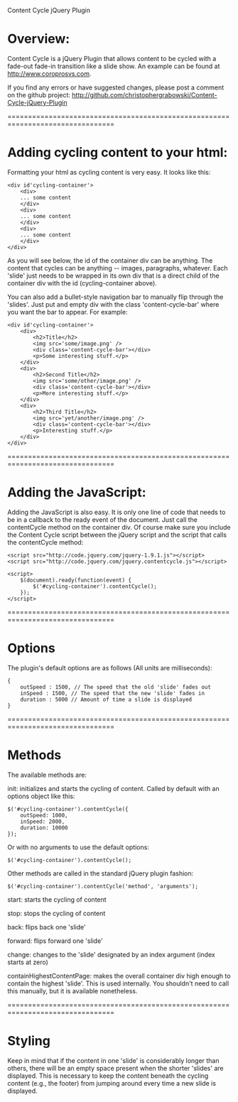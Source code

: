 Content Cycle jQuery Plugin

Overview:
================================================================================

Content Cycle is a jQuery Plugin that allows content to be cycled with a fade-out fade-in transition like a slide show. An example can be found at http://www.coroprosvs.com.

If you find any errors or have suggested changes, please post a comment on the
github project: http://github.com/christophergrabowski/Content-Cycle-jQuery-Plugin

================================================================================


Adding cycling content to your html:
================================================================================

Formatting your html as cycling content is very easy. It looks like this:

```
<div id'cycling-container'>
    <div>
    ... some content
    </div>
    <div>
    ... some content
    </div>
    <div>
    ... some content
    </div>
</div>
```

As you will see below, the id of the container div can be anything. The content
that cycles can be anything -- images, paragraphs, whatever. Each 'slide' just
needs to be wrapped in its own div that is a direct child of the container div
with the id (cycling-container above).

You can also add a bullet-style navigation bar to manually flip through the
'slides'. Just put and empty div with the class 'content-cycle-bar' where
you want the bar to appear. For example:

```
<div id'cycling-container'>
    <div>
        <h2>Title</h2>
        <img src='some/image.png' />
        <div class='content-cycle-bar'></div>
        <p>Some interesting stuff.</p>
    </div>
    <div>
        <h2>Second Title</h2>
        <img src='some/other/image.png' />
        <div class='content-cycle-bar'></div>
        <p>More interesting stuff.</p>
    </div>
    <div>
        <h2>Third Title</h2>
        <img src='yet/another/image.png' />
        <div class='content-cycle-bar'></div>
        <p>Interesting stuff.</p>
    </div>
</div>
```

================================================================================


Adding the JavaScript:
================================================================================
Adding the JavaScript is also easy. It is only one line of code that needs to be
in a callback to the ready event of the document. Just call the contentCycle method
on the container div. Of course make sure you include the Content Cycle script
between the jQuery script and the script that calls the contentCycle method:

```
<script src="http://code.jquery.com/jquery-1.9.1.js"></script>
<script src="http://code.jquery.com/jquery.contentcycle.js"></script>

<script>
    $(document).ready(function(event) {
        $('#cycling-container').contentCycle();
    });
</script>
```

================================================================================


Options
================================================================================
The plugin's default options are as follows (All units are milliseconds):

```
{
    outSpeed : 1500, // The speed that the old 'slide' fades out
    inSpeed : 1500, // The speed that the new 'slide' fades in
    duration : 5000 // Amount of time a slide is displayed
}
```

================================================================================


Methods
================================================================================
The available methods are:

init: initializes and starts the cycling of content. Called by default with an
options object like this:

```
$('#cycling-container').contentCycle({
    outSpeed: 1000,
    inSpeed: 2000,
    duration: 10000
});
```

Or with no arguments to use the default options:

```
$('#cycling-container').contentCycle();
```

Other methods are called in the standard jQuery plugin fashion:

```
$('#cycling-container').contentCycle('method', 'arguments');
```

start: starts the cycling of content

stop: stops the cycling of content

back: flips back one 'slide'

forward: flips forward one 'slide'

change: changes to the 'slide' designated by an index argument (index starts at zero)

containHighestContentPage: makes the overall container div high enough to
contain the highest 'slide'. This is used internally. You shouldn't need to call
this manually, but it is available nonetheless.

================================================================================


Styling
================================================================================

Keep in mind that if the content in one 'slide' is considerably longer than others,
there will be an empty space present when the shorter 'slides' are displayed.
This is necessary to keep the content beneath the cycling content (e.g., the footer)
from jumping around every time a new slide is displayed.